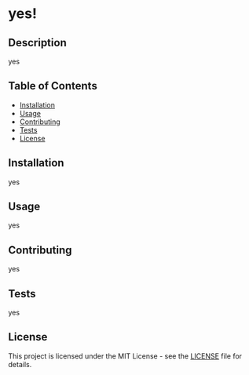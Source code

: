 
# yes! 

## Description
yes

## Table of Contents
- [Installation](#installation)
- [Usage](#usage)
- [Contributing](#contributing)
- [Tests](#tests)
- [License](#license)

## Installation
yes

## Usage
yes

## Contributing
yes

## Tests
yes

## License
This project is licensed under the MIT License - see the [LICENSE](LICENSE) file for details.
